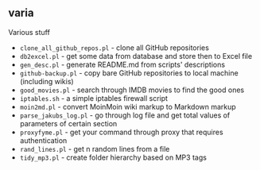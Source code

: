 varia
-----

Various stuff

* `clone_all_github_repos.pl` - clone all GitHub repositories
* `db2excel.pl` - get some data from database and store then to Excel file
* `gen_desc.pl` - generate README.md from scripts' descriptions
* `github-backup.pl` - copy bare GitHub repositories to local machine (including wikis)
* `good_movies.pl` - search through IMDB movies to find the good ones
* `iptables.sh` - a simple iptables firewall script
* `moin2md.pl` - convert MoinMoin wiki markup to Markdown markup
* `parse_jakubs_log.pl` - go through log file and get total values of parameters of certain section
* `proxyfyme.pl` - get your command through proxy that requires authentication
* `rand_lines.pl` - get n random lines from a file
* `tidy_mp3.pl` - create folder hierarchy based on MP3 tags
